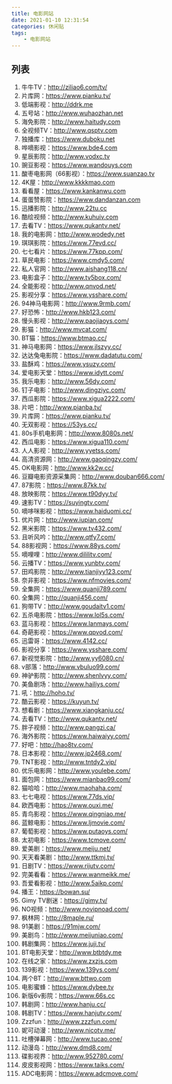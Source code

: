 ```yaml
---
title: 电影网站
date: 2021-01-10 12:31:54
categories: 休闲贴
tags:
    - 电影网站
---
```


## 列表

1. 牛牛TV：http://ziliao6.com/tv/
2. 片库网：https://www.pianku.tv/
3. 低端影视：http://ddrk.me
3. 五号站：http://www.wuhaozhan.net
3. 海免影院：http://www.haitudy.com
3. 全视频TV：http://www.qsptv.com
3. 独播库：https://www.duboku.net
3. 哗嘀影视：https://www.bde4.com
3. 星辰影院：http://www.vodxc.tv
3. 豌豆影视：https://www.wandouys.com
3. 酸枣电影网（66影视）：https://www.suanzao.tv
3. 4K屋：http://www.kkkkmao.com
3. 看看屋：https://www.kankanwu.com
3. 蛋蛋赞影院：https://www.dandanzan.com
3. 迅播影院：http://www.22tu.cc
3. 酷绘视频：http://www.kuhuiv.com
3. 去看TV：https://www.qukantv.net/
3. 我的电影网：http://www.wodedy.net
3. 琪琪影院：https://www.77evd.cc/
3. 七七看片：https://www.77kpp.com/
3. 草民电影：https://www.cmdy5.com/
3. 私人官网：http://www.aishang118.cn/
3. 电影盒子：http://www.tv5box.com/
3. 全能影视：http://www.qnvod.net/
3. 影视分享：https://www.ysshare.com/
3. 94神马电影网：http://www.9rmb.com/
3. 好恐怖：http://www.hkb123.com/
3. 慢头影视：http://www.paojiaoys.com/
3. 影猫：http://www.mvcat.com/
3. BT猫：https://www.btmao.cc/
3. 神马电影网：https://www.jlszyy.cc/
3. 达达兔电影院：https://www.dadatutu.com/
3. 盐酥鸡：https://www.ysuzy.com/
3. 爱电影天堂：https://www.idytt.com/
3. 我乐电影：http://www.56dy.com/
3. 钉子电影：http://www.dingziyc.com/
3. 西瓜影院：https://www.xigua2222.com/
3. 片吧：http://www.pianba.tv/
3. 片库网：https://www.pianku.tv/
3. 无双影视：https://53ys.cc/
3. 80s手机电影网：http://www.8080s.net/
3. 西瓜电影：https://www.xigua110.com/
3. 人人影视：http://www.yyetss.com/
3. 高清资源网：http://www.gaoqingzy.com/
3. OK电影网：http://www.kk2w.cc/
3. 豆瓣电影资源采集网：http://www.douban666.com/
3. 87影院：https://www.87kk.tv/
3. 放映影院：https://www.t90dyy.tv/
3. 速影TV：https://suyingtv.com/
3. 嘀哆咪影视：https://www.haiduomi.cc/
3. 优片网：http://www.iupian.com/
3. 黑米影院：https://www.tv432.com/
3. 且听风吟：http://www.qtfy7.com/
3. 88影视网：https://www.88ys.com/
3. 嘀哩哩：http://www.dililitv.com/
3. 云播TV：https://www.yunbtv.com/
3. 田鸡影院：http://www.tianjiyy123.com/
3. 奈非影视：https://www.nfmovies.com/
3. 全集网：https://www.quanji789.com/
3. 全集网：http://quanji456.com/
3. 狗带TV：http://www.goudaitv1.com/
3. 五杀电影院：https://www.lol5s.com/
3. 蓝马影视：https://www.lanmays.com/
3. 奇葩影视：https://www.qpvod.com/
3. 迅雷哥：https://www.4142.cc/
3. 影视分享：https://www.ysshare.com/
3. 新视觉影院：http://www.yy6080.cn/
3. v部落：http://www.vbuluo99.com/
3. 神驴影院：http://www.shenlvyy.com/
3. 美鱼剧场：http://www.hailiys.com/
3. 吼：http://hoho.tv/
3. 酷云影视：https://kuyun.tv/
3. 想看剧：https://www.xiangkanju.cc/
3. 去看TV：http://www.qukantv.net/
3. 胖子视频：http://www.pangzi.ca/
3. 海外影院：https://www.haiwaiyy.com/
3. 好吧：http://hao8tv.com/
3. 日本影视：http://www.jp2468.com/
3. TNT影视：http://www.tntdy2.vip/
3. 优乐电影网：http://www.youlebe.com/
3. 面包网：https://www.mianbao99.com/
3. 猫哈哈：http://www.maohaha.com/
3. 七七电视：https://www.77ds.vip/
3. 欧西电影：https://www.ouxi.me/
3. 青鸟影视：https://www.qingniao.me/
3. 蓝鲸电影：https://www.ljmovie.com/
3. 葡萄影视：https://www.putaoys.com/
3. 太初电影：https://www.tcmove.com/
3. 爱美剧：https://www.meiju.net/
3. 天天看美剧：http://www.ttkmj.tv/
3. 日剧TV：https://www.rijutv.com/
3. 完美看看：https://www.wanmeikk.me/
3. 吾爱看影视：http://www.5aikp.com/
3. 播王：https://bowan.su/
3. Gimy TV剧迷：https://gimy.tv/
3. NO视频：http://www.novipnoad.com/
3. 枫林网：http://8maple.ru/
3. 91美剧：https://91mjw.com/
3. 美剧鸟：http://www.meijuniao.com/
3. 韩剧集网：https://www.juji.tv/
3. BT电影天堂：http://www.btbtdy.me
3. 在线之家：https://www.zxzjs.com
3. 139影视：https://www.139ys.com/
3. 两个BT：http://www.bttwo.com
3. 电影蜜蜂：https://www.dybee.tv
3. 新版6v影院：https://www.66s.cc
3. 韩剧网：http://www.hanju.cc/
3. 韩剧TV：https://www.hanjutv.com/
3. Zzzfun：http://www.zzzfun.com/
3. 妮可动漫：http://www.nicotv.me/
3. 吐槽弹幕网：http://www.tucao.one/
3. 动漫岛：http://www.dmd8.com/
3. 碟影视界：http://www.952780.com/
3. 皮皮影视网：https://www.taiks.com/
3. ADC电影网：https://www.adcmove.com/